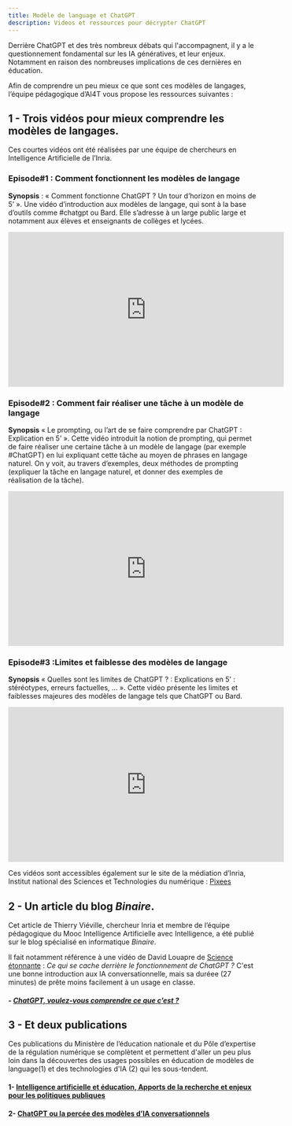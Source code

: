 ```yaml
---
title: Modèle de language et ChatGPT
description: Videos et ressources pour décrypter ChatGPT
---
```


Derrière ChatGPT et des très nombreux débats qui l'accompagnent, il y a le questionnement fondamental sur les IA génératives, et leur enjeux. Notamment en raison des nombreuses implications de ces dernières en éducation. 

Afin de comprendre un peu mieux ce que sont ces modèles de langages, l’équipe pédagogique d’AI4T vous propose les ressources suivantes : 


## 1 - Trois vidéos pour mieux comprendre les modèles de langages.

Ces courtes vidéos ont été réalisées par une équipe de chercheurs en Intelligence Artificielle de l’Inria.


### Episode#1 : Comment fonctionnent les modèles de langage

**Synopsis** : « Comment fonctionne ChatGPT ? Un tour d’horizon en moins de 5’ ». Une vidéo d’introduction aux modèles de langage, qui sont à la base d’outils comme #chatgpt ou Bard. Elle s’adresse à un large public large et notamment aux  élèves et enseignants de collèges et lycées. 

<center><iframe width="560" height="315" src="https://www.youtube.com/embed/K8gOvC8gvB4" title="YouTube video player" frameborder="0" allow="accelerometer; autoplay; clipboard-write; encrypted-media; gyroscope; picture-in-picture; web-share" allowfullscreen></iframe></center>


### Episode#2 : Comment fair réaliser une tâche à un modèle de langage

**Synopsis** « Le prompting, ou l’art de se faire comprendre par ChatGPT : Explication en 5’ ». Cette vidéo introduit la notion de prompting, qui permet de faire réaliser une certaine tâche à un modèle de langage (par exemple #ChatGPT) en lui expliquant cette tâche au moyen de phrases en langage naturel. On y voit, au travers d’exemples, deux méthodes de prompting (expliquer la tâche en langage naturel, et donner des exemples de réalisation de la tâche).

<center><iframe width="560" height="315" src="https://www.youtube.com/embed/8IQ9i_QoA3A" title="YouTube video player" frameborder="0" allow="accelerometer; autoplay; clipboard-write; encrypted-media; gyroscope; picture-in-picture; web-share" allowfullscreen></iframe></center>


### Episode#3 :Limites et faiblesse des modèles de langage

**Synopsis** « Quelles sont les limites de ChatGPT ? : Explications en 5’ : stéréotypes, erreurs factuelles, …  ». Cette vidéo présente les limites et faiblesses majeures des modèles de langage tels que ChatGPT ou Bard.

<center><iframe width="560" height="315" src="https://www.youtube.com/embed/xXHWTC4mJBM" title="YouTube video player" frameborder="0" allow="accelerometer; autoplay; clipboard-write; encrypted-media; gyroscope; picture-in-picture; web-share" allowfullscreen></iframe></center>
   

Ces vidéos sont accessibles également sur le site de la médiation d’Inria, Institut national des Sciences et Technologies du numérique : [Pixees](https://pixees.fr/modeles-de-langage-avec-lexemple-de-chatgpt-explications-en-5-mn/)  



## 2 - Un article du blog *Binaire*.

Cet article de Thierry Viéville, chercheur Inria et membre de l’équipe pédagogique du Mooc Intelligence Artificielle avec Intelligence, a été publié sur le blog spécialisé en informatique *Binaire*.

Il fait notamment référence à une vidéo de David Louapre de [Science étonnante](https://scienceetonnante.com/) : *Ce qui se cache derrière le fonctionnement de ChatGPT ?* C'est une bonne introduction aux IA conversationnelle, mais sa duréee (27 minutes) de prête moins facilement à un usage en classe.

##### - [ChatGPT, voulez-vous comprendre ce que c’est ?](https://www.lemonde.fr/blog/binaire/2023/05/12/chatgpt-voulez-vous-comprendre-ce-que-cest/)   



## 3 - Et deux publications
Ces publications du Ministère de l’éducation nationale et du Pôle d’expertise de la régulation numérique se complètent et permettent d'aller un peu plus loin dans la découvertes des usages possibles en éducation de modèles de language(1) et des technologies d'IA (2) qui les sous-tendent.
#### 1- [Intelligence artificielle et éducation, Apports de la recherche et enjeux pour les politiques publiques](https://edunumrech.hypotheses.org/files/2023/05/MEN_DNE_brochure_IA_WEB.pdf)
#### 2- [ChatGPT ou la percée des modèles d’IA conversationnels](https://www.peren.gouv.fr/rapports/2023-04-06_Eclairage%20sur_CHATGPT_FR.pdf)
